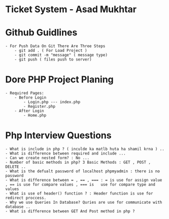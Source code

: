 # Ticket System - Asad Mukhtar
# Github Guidlines
    - For Push Data On Git There Are Three Steps
        - git add . ( For Load Project )
        - git commit -m "message" ( message type)
        - git push ( files push to server)
# Dore PHP Project Planing
    - Required Pages:
        - Before Login
            - Login.php --- index.php
            - Register.php
        - After Login
            - Home.php
# Php Interview Questions
    - What is include in php ? ( inculde ka matlb huta ha shamil krna ) ..
    - What is difference between required and include ...
    - Can we create nested form? : No ...
    - Number of basic methods in php? 3 Basic Methods : GET , POST , DELETE ..
    - What is the defualt password of localhost phpmyadmin : there is no password
    - What is difference between = , == , === : = is use for assign value , == is use for compare values , === is   use for compare type and values
    - What is use of header() function ? : Header function is use for redirect proccess.
    - Why we use Queries In Database? Quries are use for communicate with database ..
    - What is difference between GET And Post method in php ?